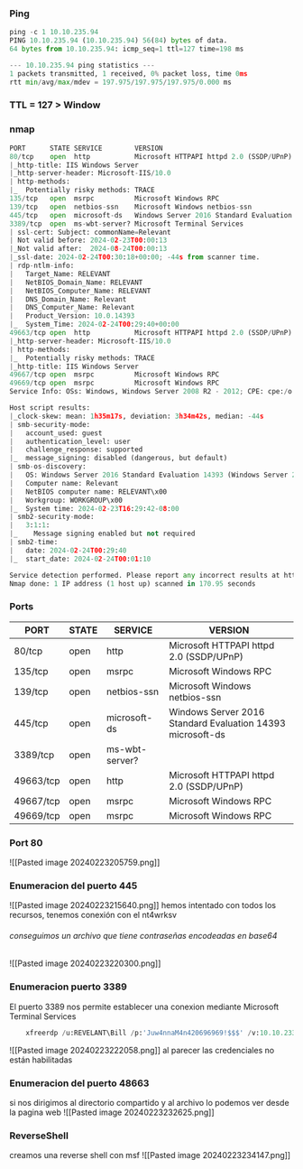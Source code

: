 ### Ping
```python
ping -c 1 10.10.235.94
PING 10.10.235.94 (10.10.235.94) 56(84) bytes of data.
64 bytes from 10.10.235.94: icmp_seq=1 ttl=127 time=198 ms

--- 10.10.235.94 ping statistics ---
1 packets transmitted, 1 received, 0% packet loss, time 0ms
rtt min/avg/max/mdev = 197.975/197.975/197.975/0.000 ms
```

### TTL = 127 > Window

### nmap
```python
PORT      STATE SERVICE        VERSION
80/tcp    open  http           Microsoft HTTPAPI httpd 2.0 (SSDP/UPnP)
|_http-title: IIS Windows Server
|_http-server-header: Microsoft-IIS/10.0
| http-methods: 
|_  Potentially risky methods: TRACE
135/tcp   open  msrpc          Microsoft Windows RPC
139/tcp   open  netbios-ssn    Microsoft Windows netbios-ssn
445/tcp   open  microsoft-ds   Windows Server 2016 Standard Evaluation 14393 microsoft-ds
3389/tcp  open  ms-wbt-server? Microsoft Terminal Services
| ssl-cert: Subject: commonName=Relevant
| Not valid before: 2024-02-23T00:00:13
|_Not valid after:  2024-08-24T00:00:13
|_ssl-date: 2024-02-24T00:30:18+00:00; -44s from scanner time.
| rdp-ntlm-info: 
|   Target_Name: RELEVANT
|   NetBIOS_Domain_Name: RELEVANT
|   NetBIOS_Computer_Name: RELEVANT
|   DNS_Domain_Name: Relevant
|   DNS_Computer_Name: Relevant
|   Product_Version: 10.0.14393
|_  System_Time: 2024-02-24T00:29:40+00:00
49663/tcp open  http           Microsoft HTTPAPI httpd 2.0 (SSDP/UPnP)
|_http-server-header: Microsoft-IIS/10.0
| http-methods: 
|_  Potentially risky methods: TRACE
|_http-title: IIS Windows Server
49667/tcp open  msrpc          Microsoft Windows RPC
49669/tcp open  msrpc          Microsoft Windows RPC
Service Info: OSs: Windows, Windows Server 2008 R2 - 2012; CPE: cpe:/o:microsoft:windows

Host script results:
|_clock-skew: mean: 1h35m17s, deviation: 3h34m42s, median: -44s
| smb-security-mode: 
|   account_used: guest
|   authentication_level: user
|   challenge_response: supported
|_  message_signing: disabled (dangerous, but default)
| smb-os-discovery: 
|   OS: Windows Server 2016 Standard Evaluation 14393 (Windows Server 2016 Standard Evaluation 6.3)
|   Computer name: Relevant
|   NetBIOS computer name: RELEVANT\x00
|   Workgroup: WORKGROUP\x00
|_  System time: 2024-02-23T16:29:42-08:00
| smb2-security-mode: 
|   3:1:1: 
|_    Message signing enabled but not required
| smb2-time: 
|   date: 2024-02-24T00:29:40
|_  start_date: 2024-02-24T00:01:10

Service detection performed. Please report any incorrect results at https://nmap.org/submit/ .
Nmap done: 1 IP address (1 host up) scanned in 170.95 seconds
```

### Ports

| PORT      | STATE | SERVICE        | VERSION                                                    |
| --------- | ----- | -------------- | ---------------------------------------------------------- |
| 80/tcp    | open  | http           | Microsoft HTTPAPI httpd 2.0 (SSDP/UPnP)                    |
| 135/tcp   | open  | msrpc          | Microsoft Windows RPC                                      |
| 139/tcp   | open  | netbios-ssn    | Microsoft Windows netbios-ssn                              |
| 445/tcp   | open  | microsoft-ds   | Windows Server 2016 Standard Evaluation 14393 microsoft-ds |
| 3389/tcp  | open  | ms-wbt-server? |                                                            |
| 49663/tcp | open  | http           | Microsoft HTTPAPI httpd 2.0 (SSDP/UPnP)                    |
| 49667/tcp | open  | msrpc          | Microsoft Windows RPC                                      |
| 49669/tcp | open  | msrpc          | Microsoft Windows RPC                                      |
### Port 80

![[Pasted image 20240223205759.png]]

### Enumeracion del puerto 445

![[Pasted image 20240223215640.png]]
hemos intentado con todos los recursos, tenemos conexión con el nt4wrksv 

###### conseguimos un archivo que tiene contraseñas encodeadas en base64

![[Pasted image 20240223220300.png]]

### Enumeracion puerto 3389
El puerto 3389 nos permite establecer una conexion mediante Microsoft Terminal Services
```python
	xfreerdp /u:REVELANT\Bill /p:'Juw4nnaM4n420696969!$$$' /v:10.10.233.28:3389
```

![[Pasted image 20240223222058.png]]
al parecer las credenciales no están habilitadas

### Enumeracion del puerto 48663
si nos dirigimos al directorio compartido y al archivo lo podemos ver desde la pagina web 
![[Pasted image 20240223232625.png]]

### ReverseShell
creamos una reverse shell con msf
![[Pasted image 20240223234147.png]]